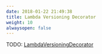 ```yaml
---
date: 2018-01-22 21:49:38
title: Lambda Versioning Decorator
weight: 10
alwaysopen: false
---
```


TODO: [LambdaVersioningDecorator](https://godoc.org/github.com/mweagle/Sparta/decorator#LambdaVersioningDecorator)